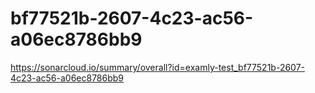 # bf77521b-2607-4c23-ac56-a06ec8786bb9
https://sonarcloud.io/summary/overall?id=examly-test_bf77521b-2607-4c23-ac56-a06ec8786bb9

